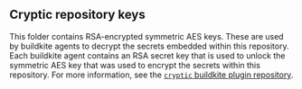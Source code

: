 ## Cryptic repository keys

This folder contains RSA-encrypted symmetric AES keys.
These are used by buildkite agents to decrypt the secrets embedded within this repository.
Each buildkite agent contains an RSA secret key that is used to unlock the symmetric AES key that was used to encrypt the secrets within this repository.
For more information, see the [`cryptic` buildkite plugin repository](https://github.com/staticfloat/cryptic-buildkite-plugin).
